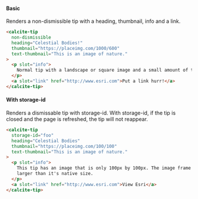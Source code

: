 #### Basic

Renders a non-dismissible tip with a heading, thumbnail, info and a link.

```html
<calcite-tip
  non-dismissible
  heading="Celestial Bodies!"
  thumbnail="https://placeimg.com/1000/600"
  text-thumbnail="This is an image of nature."
>
  <p slot="info">
    Normal tip with a landscape or square image and a small amount of text in the "info" slot.
  </p>
  <a slot="link" href="http://www.esri.com">Put a link hurr!</a>
</calcite-tip>
```

#### With storage-id

Renders a dismissable tip with storage-id. With storage-id, if the tip is closed and the page is refreshed, the tip will not reappear.

```html
<calcite-tip
  storage-id="foo"
  heading="Celestial Bodies"
  thumbnail="https://placeimg.com/100/100"
  text-thumbnail="This is an image of nature."
>
  <p slot="info">
    This tip has an image that is only 100px by 100px. The image frame sets the width but doesn't force the image to be
    larger than it's native size.
  </p>
  <a slot="link" href="http://www.esri.com">View Esri</a>
</calcite-tip>
```
